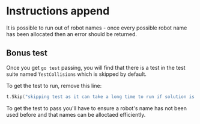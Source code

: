 # Instructions append

It is possible to run out of robot names - once every possible robot name has been allocated then an error should be returned.

## Bonus test 

Once you get `go test` passing, you will find that there is a test in the test suite named `TestCollisions` which is skipped by default.

To get the test to run, remove this line:
```go
t.Skip("skipping test as it can take a long time to run if solution is sub-optimal.")
```

To get the test to pass you'll have to ensure a robot's name has not been used before and that names can be alloctaed efficiently.
